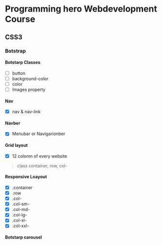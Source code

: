 # Programming hero Webdevelopment Course

## CSS3
### Botstrap


#### Botstarp Classes
 - [ ] button
 - [ ] background-color
 - [ ] color
 - [ ] Images property

#### Nav
- [x] nav & nav-link

#### Navber
- [x] Menubar or Navigarionber

#### Grid layout
- [x] 12 colomn of every website
> class container, row, col-

#### Responsive Loayout
- [x] .container
- [x] .row
- [x] .col-
- [x] .col-sm-
- [x] .col-md-
- [x] .col-lg-
- [x] .col-xl-
- [x] .col-xxl-

#### Botstarp carousel

